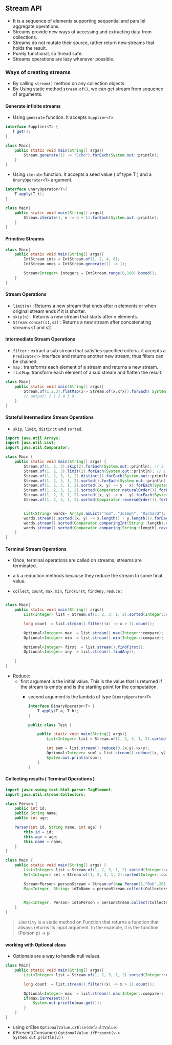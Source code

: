 ## Stream API

- It is a sequence of elements supporting sequential and parallel aggregate operations.
- Streams provide new ways of accessing and extracting data from collections.
- Streams do not mutate their source, rather return new streams that holds the result.
- Purely functional, so thread safe.
- Streams operations are lazy whenever possible.

### Ways of creating streams

- By calling `stream()` method on any collection objects.
- By Using static method `stream.of()`, we can get stream from sequence of arguments.

#### Generate infinite streams

- Using `generate` function. It accepts `Supplier<T>`.
```java
interface Supplier<T> {
   T get();
}

class Main{
    public static void main(String[] args){
        Stream.generate(() -> "Echo").forEach(System.out::println);
    }
}
```

- Using `iterate` function. It accepts a seed value ( of type T ) and a `UnaryOperator<T>` argument.
```java
interface UnaryOperator<T>{
    T apply(T t);
}

class Main{
    public static void main(String[] args){
        Stream.iterate(1, n -> n + 1).forEach(System.out::println);
    }
}

```

#### Primitive Streams

```java
class Main{
    public static void main(String[] args){
        IntStream ints = IntStream.of(1, 2, 4, 8);
        IntStream ones = IntStream.generate(() -> 1);

        Stream<Integer> integers = IntStream.range(0,100).boxed();
    }
}
```


#### Stream Operations

- `limit(n)` : Returns a new stream that ends after n elements or when original stream ends if it is shorter.
- `skip(n)` : Returns a new stream that starts after n elements.
- `Stream.concat(s1,s2)` : Returns a new stream after concatenating streams s1 and s2.

#### Intermediate Stream Operations

- `filter` : extract a sub stream that satisfies specified criteria. it accepts a `Predicate<T>` interface and returns another new stream, thus filters can be chained.
- `map` : transforms each element of a stream and returns a new stream.
- `flatMap`: transform each element of a sub stream and flatten the result.

```java
class Main{
    public static void main(String[] args){
        Stream.of(1,2,3).flatMap(x-> Stream.of(x,x*x)).forEach( System.out::println);
        // output: 1 1 2 4 3 9
    }
}
```

#### Stateful Intermediate Stream Operations

- `skip`, `limit`, `distinct` and `sorted`.

```java
import java.util.Arrays;
import java.util.List;
import java.util.Comparator;

class Main {
    public static void main(String[] args) {
        Stream.of(1, 2, 3).skip(2).forEach(System.out::println); // 3
        Stream.of(1, 2, 3).limit(2).forEach(System.out::println); // 1 2
        Stream.of(1, 2, 3, 1, 2).distinct().forEach(System.out::println); // 1 2 3
        Stream.of(1, 2, 3, 1, 2).sorted().forEach(System.out::println); // 1 2 3
        Stream.of(1, 2, 3, 1, 2).sorted((x, y) -> y - x).forEach(System.out::println); // 3 2 2 1 1
        Stream.of(1, 2, 3, 1, 2).sorted(Comparator.naturalOrder()).forEach(System.out::println);
        Stream.of(1, 2, 3, 1, 2).sorted((x, y) -> x - y).forEach(System.out::println); // 1 1 2 2 3
        Stream.of(1, 2, 3, 1, 2).sorted(Comparator.reverseOrder()).forEach(System.out::println);


        List<String> words= Arrays.asList("Tom", "Joseph", "Richard");
        words.stream().sorted((x, y) -> x.length() - y.length()).forEach(System.out::println);
        words.stream().sorted(Comparator.comparingInt(String::length).reversed()).forEach(System.out::println);
        words.stream().sorted(Comparator.comparing(String::length).reversed()).forEach(System.out::println);
    }
}


```

#### Terminal Stream Operations

- Once, terminal operations are called on streams, streams are terminated.
- a.k.a reduction methods because they reduce the stream to some final value.

- `collect`, `count`, `max`, `min`, `findFirst`, `findAny`, `reduce` : 
```java

class Main{
    public static void main(String[] args){
        List<Integer> list = Stream.of(1, 2, 3, 1, 2).sorted(Integer::compare).collect(Collectors.toList());

        long count  = list.stream().filter((x) -> x > 1).count();

        Optional<Integer> max  = list.stream().max(Integer::compare);
        Optional<Integer> min  = list.stream().min(Integer::compare);

        Optional<Integer> first  = list.stream().findFirst();
        Optional<Integer> any  = list.stream().findAny();
        
    }
}
```

- Reduce: 
  - first argument is the initial value. This is the value that is returned if the stream is empty and is the starting point for the computation.
    - second argument is the lambda of type `BinaryOperator<T>`
    
      ```java
      interface BinaryOperator<T> {
          T apply(T a, T b);
      }
    
      public class Test {

          public static void main(String[] args){
              List<Integer> list = Stream.of(1, 2, 3, 1, 2).sorted(Integer::compare).collect(Collectors.toList());
    
              int sum = list.stream().reduce(0,(x,y)->x+y);
              Optional<Integer> sum1 = list.stream().reduce((x, y) -> x + y);
              System.out.println(sum);
          }
      }
      ```

#### Collecting results ( Terminal Operations )

```java
import javax.swing.text.html.parser.TagElement;
import java.util.stream.Collectors;

class Person {
    public int id;
    public String name;
    public int age;

    Person(int id, String name, int age) {
        this.id = id;
        this.age = age;
        this.name = name;
    }
}

class Main {
    public static void main(String[] args) {
        List<Integer> list = Stream.of(1, 2, 3, 1, 2).sorted(Integer::compare).collect(Collectors.toList());
        Set<Integer> set = Stream.of(1, 2, 3, 1, 2).sorted(Integer::compare).collect(Collectors.toSet());

        Stream<Person> personStream = Stream.of(new Person(1,"Bob",28),new Person(2,"Ben",29));
        Map<Integer, String> idToName = personStream.collect(Collectors.toMap(Person::getId, Person::getName));

        
        Map<Integer, Person> idToPerson = personStream.collect(Collectors.toMap(Person::getId, Function.identity()));
    }
}


```
> `identity` is a static method on Function that returns a function that always returns its input argument. In the example, it is the function (Person p) -> p

#### working with Optional class

- Optionals are a way to handle null values.
```java
class Main{
    public static void main(String[] args){
        List<Integer> list = Stream.of(1, 2, 3, 1, 2).sorted(Integer::compare).collect(Collectors.toList());

        long count  = list.stream().filter((x) -> x > 1).count();

        Optional<Integer> max  = list.stream().max(Integer::compare);
        if(max.isPresent()){
            System.out.println(max.get());
        }
    }
}
```

- using orElse `OptionalValue.orElse(defaultValue)`
- ifPresent(Consumer) `OptionalValue.ifPresent(v-> System.out.println(v))`

